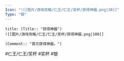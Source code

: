 ```yaml
---
Icon: "![[图片/游戏攻略/仁王/仁王/奖杯/获得神器.png|30]]"
Type: "银"
---
```

```ad-common-silver-trophy
title: (Title:: "获得神器")
![[图片/游戏攻略/仁王/仁王/奖杯/获得神器.png|100]]

(Comment:: "首次获得神器。")
```

#仁王/仁王/奖杯 #奖杯 #银
